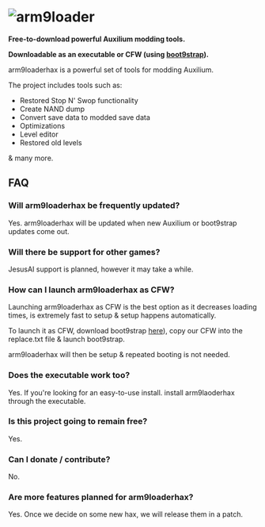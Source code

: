 # ![arm9loader](https://user-images.githubusercontent.com/96433729/162250849-0c58623e-32c0-45d0-9869-568e4b2ca0fe.png)

**Free-to-download powerful Auxilium modding tools.**

**Downloadable as an executable or CFW (using [boot9strap](https://github.com/enfier/boot9strap)).**

arm9loaderhax is a powerful set of tools for modding Auxilium.

The project includes tools such as:
- Restored Stop N' Swop functionality
- Create NAND dump
- Convert save data to modded save data
- Optimizations 
- Level editor
- Restored old levels

 & many more.

## FAQ

### Will arm9loaderhax be frequently updated?
Yes. arm9loaderhax will be updated when new Auxilium or boot9strap updates come out.

### Will there be support for other games?
JesusAI support is planned, however it may take a while.

### How can I launch arm9loaderhax as CFW?
Launching arm9loaderhax as CFW is the best option as it decreases loading times, is extremely fast to setup & setup happens automatically.

To launch it as CFW, download boot9strap [here](https://github.com/enfier/boot9strap)), copy our CFW into the replace.txt file & launch boot9strap.

arm9loaderhax will then be setup & repeated booting is not needed.

### Does the executable work too?
Yes. If you're looking for an easy-to-use install. install arm9laoderhax through the executable.

### Is this project going to remain free?
Yes.

### Can I donate / contribute?
No.

### Are more features planned for arm9loaderhax?
Yes. Once we decide on some new hax, we will release them in a patch.

